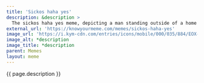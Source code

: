 ```yaml
---
title: 'Sickos haha yes'
description: &description > 
  The sickos haha yes meme, depicting a man standing outside of a home and looking in, from the perspective of someone inside. The man is saying "Yes... Hahaha... Yes!" to denote enthusiasm.
external_url: 'https://knowyourmeme.com/memes/sickos-haha-yes' 
image_url: 'https://i.kym-cdn.com/entries/icons/mobile/000/035/884/EOX-xFuWsAAjRJh_(1).jpg'
image_alt: *description
image_title: *description
parent: Memes
layout: meme
---
```


{{ page.description }}